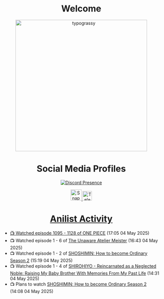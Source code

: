 <div align="center">

# Welcome
<a href="https://github.com/kawarimidoll/typograssy">
    <img alt="typograssy" src="https://typograssy.deno.dev/api?text=%E3%82%88%E3%81%86%E3%81%93%E3%81%9D%E3%81%BF%E3%81%AA%E3%81%95%E3%82%93%20-%20Sheby--&&l0=none&l1=82d9d0&l2=027353&l3=038c4c&l4=01402e&bg=none&frame=none&speed=100&comment=" width="421.99">
</a>

</div>

<div align="center">

# Social Media Profiles

[![Discord Presence](https://lanyard.cnrad.dev/api/612532963938271232)](https://discord.com/users/612532963938271232)


<a href="https://www.snapchat.com/add/a.sheby" title="Snapchat Profile">
    <img src="https://www.freepnglogos.com/uploads/snapchat-logo-png-0.png" width="35" alt="Snapchat Logo" />


<a href="https://t.me/ASheby" title="Telegram Profile">
    <img src="https://www.freepnglogos.com/uploads/telegram-logo-png-0.png" width="30" alt="Telegram Logo" />


</div>

<div align="center">

# Anilist Activity

</div>

<!-- ANILIST_ACTIVITY:start -->

-   📺 Watched episode 1095 - 1128 of [ONE PIECE](https://anilist.co/anime/21) (17:05 04 May 2025)
-   📺 Watched episode 1 - 6 of [The Unaware Atelier Meister](https://anilist.co/anime/183133) (16:43 04 May 2025)
-   📺 Watched episode 1 - 2 of [SHOSHIMIN: How to become Ordinary Season 2](https://anilist.co/anime/181182) (15:19 04 May 2025)
-   📺 Watched episode 1 - 4 of [SHIROHIYO - Reincarnated as a Neglected Noble: Raising My Baby Brother With Memories From My Past Life](https://anilist.co/anime/179541) (14:31 04 May 2025)
-   📺 Plans to watch [SHOSHIMIN: How to become Ordinary Season 2](https://anilist.co/anime/181182) (14:08 04 May 2025)

<!-- ANILIST_ACTIVITY:end -->
